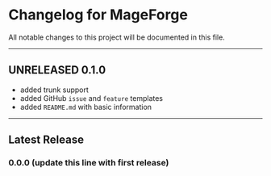 # Changelog for MageForge

All notable changes to this project will be documented in this file.

---

## UNRELEASED 0.1.0

- added trunk support
- added GitHub `issue` and `feature` templates
- added `README.md` with basic information

---

## Latest Release

### 0.0.0 (update this line with first release)
